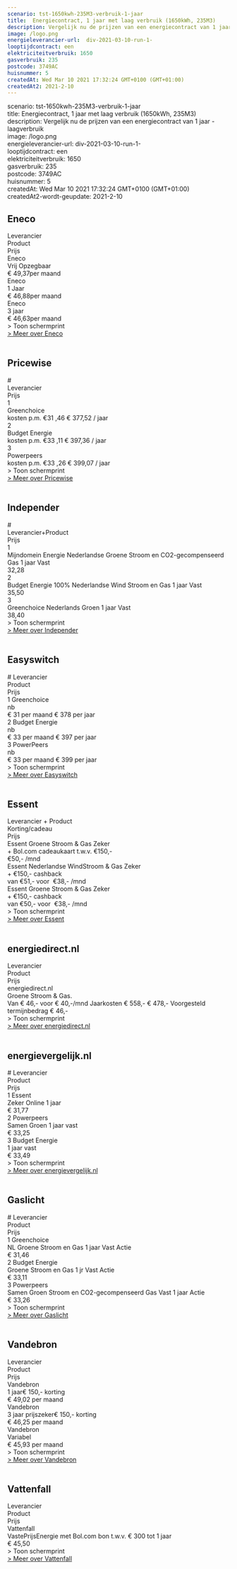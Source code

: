 ```yaml
---
scenario: tst-1650kwh-235M3-verbruik-1-jaar  
title:  Energiecontract, 1 jaar met laag verbruik (1650kWh, 235M3)  
description: Vergelijk nu de prijzen van een energiecontract van 1 jaar - laagverbruik  
image: /logo.png  
energieleverancier-url:  div-2021-03-10-run-1-  
looptijdcontract: een  
elektriciteitverbruik: 1650  
gasverbruik: 235  
postcode: 3749AC  
huisnummer: 5  
createdAt: Wed Mar 10 2021 17:32:24 GMT+0100 (GMT+01:00)  
createdAt2: 2021-2-10  
---
```

scenario: tst-1650kwh-235M3-verbruik-1-jaar  
title:  Energiecontract, 1 jaar met laag verbruik (1650kWh, 235M3)  
description: Vergelijk nu de prijzen van een energiecontract van 1 jaar - laagverbruik  
image: /logo.png  
energieleverancier-url:  div-2021-03-10-run-1-  
looptijdcontract: een  
elektriciteitverbruik: 1650  
gasverbruik: 235  
postcode: 3749AC  
huisnummer: 5  
createdAt: Wed Mar 10 2021 17:32:24 GMT+0100 (GMT+01:00)  
createdAt2-wordt-geupdate: 2021-2-10  

## Eneco

<div class="p-2 rounded-md tarievenblok bg-gray-50">
<div class="table w-full rounded-xl">
<div class="table-row-group">
<div class="table-row text-purple-100 bg-purple-900 hover:opacity-95">
<div class="table-cell p-2 uppercase">Leverancier</div>
<div class="table-cell uppercase">Product</div>
<div class="table-cell uppercase">Prijs</div>
</div>
<div class="table-row result-one hover:bg-gray-100">
<div class="table-cell py-1 pl-2 border-b border-gray-200">Eneco</div>
<div class="table-cell border-b border-gray-200">Vrij Opzegbaar</div>
<div class="table-cell border-b border-gray-200">€ 49,37per maand</div>
</div>
<div class="table-row result-two hover:bg-gray-100">
<div class="table-cell p-1 pl-2 border-b border-gray-200 ">Eneco</div>
<div class="table-cell border-b border-gray-200">1 Jaar</div>
<div class="table-cell border-b border-gray-200">€ 46,88per maand</div>
</div>
<div class="table-row result-three hover:bg-gray-100">
<div class="table-cell p-1 pl-2 border-b border-gray-200 ">Eneco</div>
<div class="table-cell border-b border-gray-200">3 jaar</div>
<div class="table-cell border-b border-gray-200">€ 46,63per maand</div>
</div>
</div>
</div>
<div x-data="{show:false}" class="mt-2 print:hidden">
<a x-on:click.prevent="show=!show" x-text="show ? ' > Verberg schermprint' : ' > Toon schermprint'" class="pl-2 text-sm text-gray-400 cursor-pointer rounded-xl focus:outline-none">
<div>   > Toon schermprint </div>
</a>
<div x-show="show" class="tarievenimg" style="display: none;">
<div class="mt-4 bg-gray-100 rounded-xl">
<div class="w-full p-2 text-sm text-center text-gray-400"> om te zien of tarieven correct verwerkt zijn.....</div>

![Vergelijk energietarieven Eneco](/img/el/eneco-tst-1650kwh-235M3-verbruik-1-jaar-week10.png "Vergelijk energietarieven Eneco")

</div></div></div>
<div class="pl-2 text-sm text-gray-400 print:hidden">
<a href="/gids/eneco" title="Eneco">> Meer over Eneco</a>
</div>
</div>
<br/>

## Pricewise

<div class="p-2 rounded-md tarievenblok bg-gray-50">
<div class="table w-full rounded-xl">
<div class="table-row-group">
<div class="table-row text-purple-100 bg-purple-900 hover:opacity-95">
<div class="table-cell p-2 uppercase">#</div>
<div class="table-cell uppercase">Leverancier</div>
<div class="table-cell uppercase">Prijs</div>
</div>
<div class="table-row result-one hover:bg-gray-100">
<div class="table-cell py-1 pl-2 border-b border-gray-200">1</div>
<div class="table-cell border-b border-gray-200">Greenchoice</div>
<div class="table-cell border-b border-gray-200">kosten p.m. €31 ,46 € 377,52 / jaar</div>
</div>
<div class="table-row result-two hover:bg-gray-100">
<div class="table-cell p-1 pl-2 border-b border-gray-200">2</div>
<div class="table-cell border-b border-gray-200">Budget Energie</div>
<div class="table-cell border-b border-gray-200">kosten p.m. €33 ,11 € 397,36 / jaar</div>
</div>
<div class="table-row result-three hover:bg-gray-100">
<div class="table-cell p-1 pl-2 border-b border-gray-200">3</div>
<div class="table-cell border-b border-gray-200">Powerpeers</div>
<div class="table-cell border-b border-gray-200">kosten p.m. €33 ,26 € 399,07 / jaar</div>
</div>
</div>
</div>
<div x-data="{show:false}" class="mt-2 print:hidden">
<a x-on:click.prevent="show=!show" x-text="show ? ' > Verberg schermprint' : ' > Toon schermprint'" class="pl-2 text-sm text-gray-400 cursor-pointer rounded-xl focus:outline-none">
<div>   > Toon schermprint </div>
</a>
<div x-show="show" class="tarievenimg" style="display: none;">
<div class="mt-4 bg-gray-100 rounded-xl">
<div class="w-full p-2 text-sm text-center text-gray-400"> om te zien of tarieven correct verwerkt zijn.....</div>

![Vergelijk Pricewise](/img/el/pricewise-tst-1650kwh-235M3-verbruik-1-jaar-week10.png "Vergelijk Pricewise")

</div></div></div>
<div class="pl-2 text-sm text-gray-400 print:hidden">
<a href="/gids/pricewise" title="Pricewise">> Meer over Pricewise</a>
</div>
</div>
<br/>

## Independer

<div class="p-2 rounded-md tarievenblok bg-gray-50">
<div class="table w-full rounded-xl">
<div class="table-row-group">
<div class="table-row text-purple-100 bg-purple-900 hover:opacity-95">
<div class="table-cell p-2 uppercase">#</div>
<div class="table-cell uppercase">Leverancier+Product</div>
<div class="table-cell uppercase">Prijs</div>
</div>
<div class="table-row result-one hover:bg-gray-100">
<div class="table-cell py-1 pl-2 border-b border-gray-200">1</div>
<div class="table-cell border-b border-gray-200">Mijndomein Energie Nederlandse Groene Stroom en CO2-gecompenseerd Gas 1 jaar Vast</div>
<div class="table-cell border-b border-gray-200">32,28</div>
</div>
<div class="table-row result-two hover:bg-gray-100">
<div class="table-cell p-1 pl-2 border-b border-gray-200">2</div>
<div class="table-cell border-b border-gray-200">Budget Energie 100% Nederlandse Wind Stroom en Gas 1 jaar Vast</div>
<div class="table-cell border-b border-gray-200">35,50</div>
</div>
<div class="table-row result-three hover:bg-gray-100">
<div class="table-cell p-1 pl-2 border-b border-gray-200">3</div>
<div class="table-cell border-b border-gray-200">Greenchoice Nederlands Groen 1 jaar Vast</div>
<div class="table-cell border-b border-gray-200">38,40</div>
</div>
</div>
</div>
<div x-data="{show:false}" class="mt-2 print:hidden">
<a x-on:click.prevent="show=!show" x-text="show ? ' > Verberg schermprint' : ' > Toon schermprint'" class="pl-2 text-sm text-gray-400 cursor-pointer rounded-xl focus:outline-none">
<div>   > Toon schermprint </div>
</a>
<div x-show="show" class="tarievenimg" style="display: none;">
<div class="mt-4 bg-gray-100 rounded-xl">
<div class="w-full p-2 text-sm text-center text-gray-400"> om te zien of tarieven correct verwerkt zijn.....</div>

![Vergelijk Independer](/img/el/independer-tst-1650kwh-235M3-verbruik-1-jaar-week10.png "Vergelijk Independer")

</div></div></div>
<div class="pl-2 text-sm text-gray-400 print:hidden">
<a href="/gids/independer" title="Independer">> Meer over Independer</a>
</div>
</div>
<br/>

## Easyswitch

<div class="p-2 rounded-md tarievenblok bg-gray-50">
<div class="table w-full rounded-xl">
<div class="table-row-group">
<div class="table-row text-purple-100 bg-purple-900 hover:opacity-95">
<div class="table-cell p-2 uppercase"># Leverancier</div>
<div class="table-cell uppercase">Product</div>
<div class="table-cell uppercase">Prijs</div>
</div>
<div class="table-row result-one hover:bg-gray-100">
<div class="table-cell py-1 pl-2 border-b border-gray-200">1 Greenchoice</div>
<div class="table-cell border-b border-gray-200">nb</div>
<div class="table-cell border-b border-gray-200">€ 31 per maand € 378 per jaar</div>
</div>
<div class="table-row result-two hover:bg-gray-100">
<div class="table-cell p-1 pl-2 border-b border-gray-200">2 Budget Energie</div>
<div class="table-cell border-b border-gray-200">nb</div>
<div class="table-cell border-b border-gray-200">€ 33 per maand € 397 per jaar</div>
</div>
<div class="table-row result-three hover:bg-gray-100">
<div class="table-cell p-1 pl-2 border-b border-gray-200">3 PowerPeers</div>
<div class="table-cell border-b border-gray-200">nb</div>
<div class="table-cell border-b border-gray-200">€ 33 per maand € 399 per jaar</div>
</div>
</div>
</div>
<div x-data="{show:false}" class="mt-2 print:hidden">
<a x-on:click.prevent="show=!show" x-text="show ? ' > Verberg schermprint' : ' > Toon schermprint'" class="pl-2 text-sm text-gray-400 cursor-pointer rounded-xl focus:outline-none">
<div>   > Toon schermprint </div>
</a>
<div x-show="show" class="tarievenimg" style="display: none;">
<div class="mt-4 bg-gray-100 rounded-xl">
<div class="w-full p-2 text-sm text-center text-gray-400"> om te zien of tarieven correct verwerkt zijn.....</div>

![Vergelijk Easyswitch](/img/el/easyswitch-tst-1650kwh-235M3-verbruik-1-jaar-week10.png "Vergelijk Easyswitch")

</div></div></div>
<div class="pl-2 text-sm text-gray-400 print:hidden">
<a href="/gids/easyswitch" title="Easyswitch">> Meer over Easyswitch</a>
</div>
</div>
<br/>

## Essent

<div class="p-2 rounded-md tarievenblok bg-gray-50">
<div class="table w-full rounded-xl">
<div class="table-row-group">
<div class="table-row text-purple-100 bg-purple-900 hover:opacity-95">
<div class="table-cell p-2 uppercase">Leverancier + Product</div>
<div class="table-cell uppercase">Korting/cadeau</div>
<div class="table-cell uppercase">Prijs</div>
</div>
<div class="table-row result-one hover:bg-gray-100">
<div class="table-cell py-1 pl-2 border-b border-gray-200">Essent Groene Stroom & Gas Zeker</div>
<div class="table-cell border-b border-gray-200">+ Bol.com cadeaukaart t.w.v. €150,-</div>
<div class="table-cell border-b border-gray-200">€50,- /mnd</div>
</div>
<div class="table-row result-two hover:bg-gray-100">
<div class="table-cell p-1 pl-2 border-b border-gray-200">Essent Nederlandse WindStroom & Gas Zeker</div>
<div class="table-cell border-b border-gray-200">+ €150,- cashback</div>
<div class="table-cell border-b border-gray-200">van €51,- voor  €38,- /mnd</div>
</div>
<div class="table-row result-three hover:bg-gray-100">
<div class="table-cell p-1 pl-2 border-b border-gray-200">Essent Groene Stroom & Gas Zeker</div>
<div class="table-cell border-b border-gray-200">+ €150,- cashback</div>
<div class="table-cell border-b border-gray-200">van €50,- voor  €38,- /mnd</div>
</div>
</div>
</div>
<div x-data="{show:false}" class="mt-2 print:hidden">
<a x-on:click.prevent="show=!show" x-text="show ? ' > Verberg schermprint' : ' > Toon schermprint'" class="pl-2 text-sm text-gray-400 cursor-pointer rounded-xl focus:outline-none">
<div>   > Toon schermprint </div>
</a>
<div x-show="show" class="tarievenimg" style="display: none;">
<div class="mt-4 bg-gray-100 rounded-xl">
<div class="w-full p-2 text-sm text-center text-gray-400"> om te zien of tarieven correct verwerkt zijn.....</div>

![Vergelijk energietarieven Essent](/img/el/essent-tst-1650kwh-235M3-verbruik-1-jaar-week10.png "Vergelijk energietarieven Essent")

</div></div></div><div class="pl-2 text-sm text-gray-400 print:hidden">
<a href="/gids/essent" title="Essent">> Meer over Essent</a>
</div>
</div>
<br/>

## energiedirect.nl

<div class="p-2 rounded-md tarievenblok bg-gray-50">
<div class="table w-full rounded-xl">
<div class="table-row-group">
<div class="table-row text-purple-100 bg-purple-900 hover:opacity-95">
<div class="table-cell p-2 uppercase">Leverancier</div>
<div class="table-cell uppercase">Product</div>
<div class="table-cell uppercase">Prijs</div>
</div>
<div class="table-row result-one hover:bg-gray-100">
<div class="table-cell py-1 pl-2 border-b border-gray-200">energiedirect.nl</div>
<div class="table-cell border-b border-gray-200">Groene Stroom & Gas.</div>
<div class="table-cell border-b border-gray-200">Van € 46,- voor € 40,-/mnd Jaarkosten € 558,- € 478,- Voorgesteld termijnbedrag € 46,-</div>
</div>
</div>
</div>
<div x-data="{show:false}" class="mt-2 print:hidden">
<a x-on:click.prevent="show=!show" x-text="show ? ' > Verberg schermprint' : ' > Toon schermprint'" class="pl-2 text-sm text-gray-400 cursor-pointer rounded-xl focus:outline-none">
<div>   > Toon schermprint </div>
</a>
<div x-show="show" class="tarievenimg" style="display: none;">
<div class="mt-4 bg-gray-100 rounded-xl">
<div class="w-full p-2 text-sm text-center text-gray-400"> om te zien of tarieven correct verwerkt zijn.....</div>

![Vergelijk energietarieven energiedirect.nl](/img/el/energiedirect-tst-1650kwh-235M3-verbruik-1-jaar-week10.png "Vergelijk energietarieven energiedirect.nl")

</div></div></div>
<div class="pl-2 text-sm text-gray-400 print:hidden">
<a href="/gids/energiedirect" title="energiedirect.nl">> Meer over energiedirect.nl</a>
</div>
</div>
<br/>

## energievergelijk.nl

<div class="p-2 rounded-md tarievenblok bg-gray-50">
<div class="table w-full rounded-xl">
<div class="table-row-group">
<div class="table-row text-purple-100 bg-purple-900 hover:opacity-95">
<div class="table-cell p-2 uppercase"># Leverancier</div>
<div class="table-cell uppercase">Product</div>
<div class="table-cell uppercase">Prijs</div>
</div>
<div class="table-row result-one hover:bg-gray-100 ">
<div class="table-cell py-1 pl-2 border-b border-gray-200">1 Essent</div>
<div class="table-cell border-b border-gray-200">Zeker Online 1 jaar</div>
<div class="table-cell border-b border-gray-200">€ 31,77</div>
</div>
<div class="table-row result-two hover:bg-gray-100">
<div class="table-cell p-1 pl-2 border-b border-gray-200 ">2 Powerpeers</div>
<div class="table-cell border-b border-gray-200">Samen Groen 1 jaar vast</div>
<div class="table-cell border-b border-gray-200">€ 33,25</div>
</div>
<div class="table-row result-three hover:bg-gray-100">
<div class="table-cell p-1 pl-2 border-b border-gray-200 ">3 Budget Energie</div>
<div class="table-cell border-b border-gray-200">1 jaar vast</div>
<div class="table-cell border-b border-gray-200">€ 33,49</div>
</div>
</div>
</div>
<div x-data="{show:false}" class="mt-2 print:hidden">
<a x-on:click.prevent="show=!show" x-text="show ? ' > Verberg schermprint' : ' > Toon schermprint'" class="pl-2 text-sm text-gray-400 cursor-pointer rounded-xl focus:outline-none">
<div>   > Toon schermprint </div>
</a>
<div x-show="show" class="tarievenimg" style="display: none;">
<div class="mt-4 bg-gray-100 rounded-xl">
<div class="w-full p-2 text-sm text-center text-gray-400"> om te zien of tarieven correct verwerkt zijn.....</div>

![Vergelijk energietarieven energievergelijk.nl](/img/el/energievergelijk-tst-1650kwh-235M3-verbruik-1-jaar-week10.png "Vergelijk energietarieven energievergelijk.nl")

</div></div></div>
<div class="pl-2 text-sm text-gray-400 print:hidden">
<a href="/gids/energievergelijk" title="energievergelijk">> Meer over energievergelijk.nl</a>
</div>
</div>
<br/>

## Gaslicht

<div class="p-2 rounded-md tarievenblok bg-gray-50">
<div class="table w-full rounded-xl">
<div class="table-row-group">
<div class="table-row text-purple-100 bg-purple-900 hover:opacity-95">
<div class="table-cell p-2 uppercase"># Leverancier</div>
<div class="table-cell uppercase">Product</div>
<div class="table-cell uppercase">Prijs</div>
</div>
<div class="table-row result-one hover:bg-gray-100 ">
<div class="table-cell py-1 pl-2 border-b border-gray-200">1 Greenchoice</div>
<div class="table-cell border-b border-gray-200">NL Groene Stroom en Gas 1 jaar Vast Actie</div>
<div class="table-cell border-b border-gray-200">€ 31,46</div>
</div>
<div class="table-row result-two hover:bg-gray-100">
<div class="table-cell p-1 pl-2 border-b border-gray-200 ">2 Budget Energie</div>
<div class="table-cell border-b border-gray-200">Groene Stroom en Gas 1 jr Vast Actie</div>
<div class="table-cell border-b border-gray-200">€ 33,11</div>
</div>
<div class="table-row result-three hover:bg-gray-100">
<div class="table-cell p-1 pl-2 border-b border-gray-200 ">3 Powerpeers</div>
<div class="table-cell border-b border-gray-200">Samen Groen Stroom en CO2-gecompenseerd Gas Vast 1 jaar Actie</div>
<div class="table-cell border-b border-gray-200">€ 33,26</div>
</div>
</div>
</div>
<div x-data="{show:false}" class="mt-2 print:hidden">
<a x-on:click.prevent="show=!show" x-text="show ? ' > Verberg schermprint' : ' > Toon schermprint'" class="pl-2 text-sm text-gray-400 cursor-pointer rounded-xl focus:outline-none">
<div>   > Toon schermprint </div>
</a>
<div x-show="show" class="tarievenimg" style="display: none;">
<div class="mt-4 bg-gray-100 rounded-xl">
<div class="w-full p-2 text-sm text-center text-gray-400"> om te zien of tarieven correct verwerkt zijn.....</div>
  
![Vergelijk gaslicht](/img/el/gaslicht-tst-1650kwh-235M3-verbruik-1-jaar-week10.png "Vergelijk energietarieven gaslicht")

</div></div></div>
<div class="pl-2 text-sm text-gray-400 print:hidden">
<a href="/gids/gaslicht" title="Gaslicht">> Meer over Gaslicht</a>
</div>
</div>
<br/>

## Vandebron

<div class="p-2 rounded-md tarievenblok bg-gray-50">
<div class="table w-full rounded-xl">
<div class="table-row-group">
<div class="table-row text-purple-100 bg-purple-900 hover:opacity-95">
<div class="table-cell p-2 uppercase">Leverancier</div>
<div class="table-cell uppercase">Product</div>
<div class="table-cell uppercase">Prijs</div>
</div>
<div class="table-row result-one hover:bg-gray-100">
<div class="table-cell py-1 pl-2 border-b border-gray-200">Vandebron</div>
<div class="table-cell border-b border-gray-200">1 jaar€ 150,- korting</div>
<div class="table-cell border-b border-gray-200">€ 49,02 per maand</div>
</div>
<div class="table-row result-two hover:bg-gray-100">
<div class="table-cell p-1 pl-2 border-b border-gray-200">Vandebron</div>
<div class="table-cell border-b border-gray-200">3 jaar prijszeker€ 150,- korting</div>
<div class="table-cell border-b border-gray-200">€ 46,25 per maand</div>
</div>
<div class="table-row result-three hover:bg-gray-100">
<div class="table-cell p-1 pl-2 border-b border-gray-200">Vandebron</div>
<div class="table-cell border-b border-gray-200">Variabel</div>
<div class="table-cell border-b border-gray-200">€ 45,93 per maand</div>
</div>
</div>
</div>
<div x-data="{show:false}" class="mt-2 print:hidden">
<a x-on:click.prevent="show=!show" x-text="show ? ' > Verberg schermprint' : ' > Toon schermprint'" class="pl-2 text-sm text-gray-400 cursor-pointer rounded-xl focus:outline-none">
<div>   > Toon schermprint </div>
</a>
<div x-show="show" class="tarievenimg" style="display: none;">
<div class="mt-4 bg-gray-100 rounded-xl">
<div class="w-full p-2 text-sm text-center text-gray-400"> om te zien of tarieven correct verwerkt zijn.....</div>

![alt text](/img/el/vandebron-tst-1650kwh-235M3-verbruik-1-jaar-week10.png "Vergelijk energietarieven VandeBron")

</div></div></div>
<div class="pl-2 text-sm text-gray-400 print:hidden">
<a href="/gids/vandebron" title="Vandebron">> Meer over Vandebron</a>
</div>
</div>
<br/>

## Vattenfall

<div class="p-2 rounded-md tarievenblok bg-gray-50">
<div class="table w-full rounded-xl">
<div class="table-row-group">
<div class="table-row text-purple-100 bg-purple-900 hover:opacity-95">
<div class="table-cell p-2 uppercase">Leverancier</div>
<div class="table-cell uppercase">Product</div>
<div class="table-cell uppercase">Prijs</div>
</div>
<div class="table-row result-one hover:bg-gray-100">
<div class="table-cell py-1 pl-2 border-b border-gray-200">Vattenfall</div>
<div class="table-cell border-b border-gray-200">VastePrijsEnergie met Bol.com bon t.w.v. € 300 tot 1 jaar</div>
<div class="table-cell border-b border-gray-200">€ 45,50</div>
</div>
</div>
</div>
<div x-data="{show:false}" class="mt-2 print:hidden">
<a x-on:click.prevent="show=!show" x-text="show ? ' > Verberg schermprint' : ' > Toon schermprint'" class="pl-2 text-sm text-gray-400 cursor-pointer rounded-xl focus:outline-none">
<div>   > Toon schermprint </div>
</a>
<div x-show="show" class="tarievenimg" style="display: none;">
<div class="mt-4 bg-gray-100 rounded-xl">
<div class="w-full p-2 text-sm text-center text-gray-400"> om te zien of tarieven correct verwerkt zijn.....</div>

![Vergelijk energietarieven Vattenfall](/img/el/vattenfall-tst-1650kwh-235M3-verbruik-1-jaar-week10.png "Vergelijk energietarieven Vattenfall")

</div></div></div>
<div class="pl-2 text-sm text-gray-400 print:hidden">
<a href="/gids/vattenfall" title="Vattenfall">> Meer over Vattenfall</a>
</div>
</div>
<br/>
